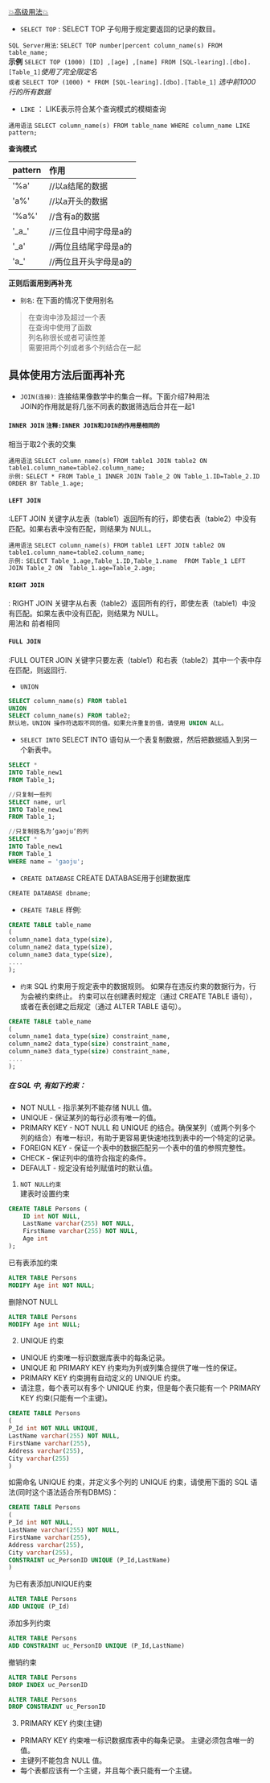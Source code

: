 <a  id="top" href="#top">:collision:高级用法:collision: </a>

* `SELECT TOP` : SELECT TOP 子句用于规定要返回的记录的数目。    

`SQL Server用法`: `SELECT TOP number|percent column_name(s) FROM table_name;`   
**示例** `SELECT TOP (1000) [ID] ,[age] ,[name] FROM [SQL-learing].[dbo].[Table_1]`*使用了完全限定名*  
`或者` `SELECT TOP (1000) * FROM [SQL-learing].[dbo].[Table_1]` *选中前1000行的所有数据*


* `LIKE` ： LIKE表示符合某个查询模式的模糊查询

`通用语法` `SELECT column_name(s) FROM table_name WHERE column_name LIKE pattern;`   

**查询模式**

|pattern|作用|
|:--|:--|
'%a'    |//以a结尾的数据
'a%'    |//以a开头的数据
'%a%'    |//含有a的数据
'\_a\_'    |//三位且中间字母是a的
'_a'    |//两位且结尾字母是a的
'a_'   | //两位且开头字母是a的

**正则后面用到再补充**


- `别名`: 在下面的情况下使用别名

> 在查询中涉及超过一个表  
> 在查询中使用了函数  
> 列名称很长或者可读性差  
> 需要把两个列或者多个列结合在一起  

**具体使用方法后面再补充**
----


- `JOIN(连接)`: 连接结果像数学中的集合一样。下面介绍7种用法   
JOIN的作用就是将几张不同表的数据筛选后合并在一起1

#### `INNER JOIN` `注释:INNER JOIN和JOIN的作用是相同的` 
相当于取2个表的交集

`通用语法` `SELECT column_name(s) FROM table1 JOIN table2 ON table1.column_name=table2.column_name; `   
`示例:`  `SELECT * FROM Table_1 INNER JOIN Table_2 ON Table_1.ID=Table_2.ID ORDER BY Table_1.age;`

#### `LEFT JOIN` 
:LEFT JOIN 关键字从左表（table1）返回所有的行，即使右表（table2）中没有匹配。如果右表中没有匹配，则结果为 NULL。

`通用语法` `SELECT column_name(s) FROM table1 LEFT JOIN table2 ON table1.column_name=table2.column_name;`   
`示例:` `SELECT Table_1.age,Table_1.ID,Table_1.name  FROM Table_1 LEFT JOIN Table_2 ON  Table_1.age=Table_2.age;`

#### `RIGHT JOIN` 
: RIGHT JOIN 关键字从右表（table2）返回所有的行，即使左表（table1）中没有匹配。如果左表中没有匹配，则结果为 NULL。   
用法和 前者相同

#### `FULL JOIN` 
:FULL OUTER JOIN 关键字只要左表（table1）和右表（table2）其中一个表中存在匹配，则返回行.

* `UNION`  
```sql
SELECT column_name(s) FROM table1
UNION
SELECT column_name(s) FROM table2;
默认地，UNION 操作符选取不同的值。如果允许重复的值，请使用 UNION ALL。
```

* `SELECT INTO`
SELECT INTO 语句从一个表复制数据，然后把数据插入到另一个新表中。
```sql
SELECT *
INTO Table_new1
FROM Table_1;

//只复制一些列
SELECT name, url
INTO Table_new1
FROM Table_1;

//只复制姓名为’gaoju‘的列
SELECT *
INTO Table_new1
FROM Table_1
WHERE name = 'gaoju';

```

* `CREATE DATABASE`
CREATE DATABASE用于创建数据库
```csharp
CREATE DATABASE dbname;
```

* `CREATE TABLE`
样例: 
```sql
CREATE TABLE table_name
(
column_name1 data_type(size),
column_name2 data_type(size),
column_name3 data_type(size),
....
);
```

* `约束`
SQL 约束用于规定表中的数据规则。 如果存在违反约束的数据行为，行为会被约束终止。 约束可以在创建表时规定（通过 CREATE TABLE 语句），或者在表创建之后规定（通过 ALTER TABLE 语句）。
```sql
CREATE TABLE table_name
(
column_name1 data_type(size) constraint_name,
column_name2 data_type(size) constraint_name,
column_name3 data_type(size) constraint_name,
....
);
```

##### 在 SQL 中, 有如下约束：
- NOT NULL - 指示某列不能存储 NULL 值。
- UNIQUE - 保证某列的每行必须有唯一的值。
- PRIMARY KEY - NOT NULL 和 UNIQUE 的结合。确保某列（或两个列多个列的结合）有唯一标识，有助于更容易更快速地找到表中的一个特定的记录。
- FOREIGN KEY - 保证一个表中的数据匹配另一个表中的值的参照完整性。
- CHECK - 保证列中的值符合指定的条件。
- DEFAULT - 规定没有给列赋值时的默认值。


1. `NOT NULL约束`  
建表时设置约束
```sql
CREATE TABLE Persons (
    ID int NOT NULL,
    LastName varchar(255) NOT NULL,
    FirstName varchar(255) NOT NULL,
    Age int
);
```

已有表添加约束
```sql
ALTER TABLE Persons
MODIFY Age int NOT NULL;
```

删除NOT NULL
```sql
ALTER TABLE Persons
MODIFY Age int NULL;
```

2. UNIQUE 约束
- UNIQUE 约束唯一标识数据库表中的每条记录。
- UNIQUE 和 PRIMARY KEY 约束均为列或列集合提供了唯一性的保证。
- PRIMARY KEY 约束拥有自动定义的 UNIQUE 约束。
- 请注意，每个表可以有多个 UNIQUE 约束，但是每个表只能有一个 PRIMARY KEY 约束(只能有一个主键)。

```sql
CREATE TABLE Persons
(
P_Id int NOT NULL UNIQUE,
LastName varchar(255) NOT NULL,
FirstName varchar(255),
Address varchar(255),
City varchar(255)
)
```

如需命名 UNIQUE 约束，并定义多个列的 UNIQUE 约束，请使用下面的 SQL 语法(同时这个语法适合所有DBMS)：
```sql
CREATE TABLE Persons
(
P_Id int NOT NULL,
LastName varchar(255) NOT NULL,
FirstName varchar(255),
Address varchar(255),
City varchar(255),
CONSTRAINT uc_PersonID UNIQUE (P_Id,LastName)
)
```

为已有表添加UNIQUE约束
```sql
ALTER TABLE Persons
ADD UNIQUE (P_Id)
```
添加多列约束
```sql
ALTER TABLE Persons
ADD CONSTRAINT uc_PersonID UNIQUE (P_Id,LastName)
```

撤销约束
```sql
ALTER TABLE Persons
DROP INDEX uc_PersonID
```

```sql
ALTER TABLE Persons
DROP CONSTRAINT uc_PersonID
```

3. PRIMARY KEY 约束(主键)
- PRIMARY KEY 约束唯一标识数据库表中的每条记录。
 主键必须包含唯一的值。
- 主键列不能包含 NULL 值。
- 每个表都应该有一个主键，并且每个表只能有一个主键。

